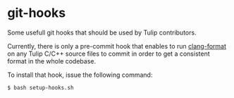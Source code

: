 # git-hooks

Some usefull git hooks that should be used by Tulip contributors.

Currently, there is only a pre-commit hook that enables to run [clang-format](https://clang.llvm.org/docs/ClangFormat.html)
on any Tulip C/C++ source files to commit in order to get a consistent format in the whole codebase.

To install that hook, issue the following command:
```
$ bash setup-hooks.sh
```

